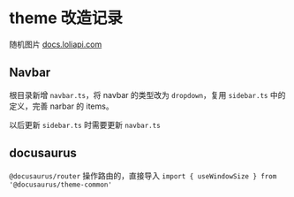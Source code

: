 # theme 改造记录

随机图片 [docs.loliapi.com](https://docs.loliapi.com/api-shi-yong-wen-dang/sui-ji-er-ci-yuan-tu-pian/dian-nao-duan-sui-ji-tu-pian)

## Navbar

根目录新增 `navbar.ts`，将 navbar 的类型改为 `dropdown`，复用 `sidebar.ts` 中的定义，完善 narbar 的 items。

以后更新 `sidebar.ts` 时需要更新 `navbar.ts`

## docusaurus

`@docusaurus/router` 操作路由的，直接导入
`import { useWindowSize } from '@docusaurus/theme-common'`
